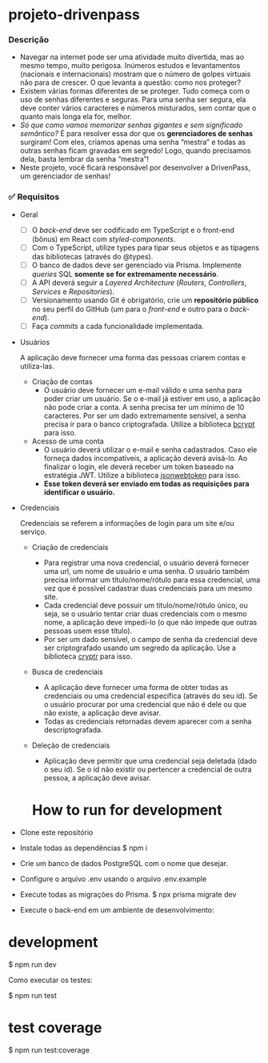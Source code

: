 # projeto-drivenpass

### Descrição

- Navegar na internet pode ser uma atividade muito divertida, mas ao mesmo tempo, muito perigosa. Inúmeros estudos e levantamentos (nacionais e internacionais) mostram que o número de golpes virtuais não para de crescer. O que levanta a questão: como nos proteger?
- Existem várias formas diferentes de se proteger. Tudo começa com o uso de senhas diferentes e seguras. Para uma senha ser segura, ela deve conter vários caracteres e números misturados, sem contar que o quanto mais longa ela for, melhor.
- *Só que como vamos memorizar senhas gigantes e sem significado semântico?* É para resolver essa dor que os **gerenciadores de senhas** surgiram! Com eles, criamos apenas uma senha “mestra” e todas as outras senhas ficam gravadas em segredo! Logo, quando precisamos dela, basta lembrar da senha “mestra”!
- Neste projeto, você ficará responsável por desenvolver a DrivenPass, um gerenciador de senhas!

### ✅ Requisitos

- Geral
    - [ ]  O *back-end* deve ser codificado em TypeScript e o front-end (bônus) em React com *styled-components*.
    - [ ]  Com o TypeScript, utilize types para tipar seus objetos e as tipagens das bibliotecas (através do @types).
    - [ ]  O banco de dados deve ser gerenciado via Prisma. Implemente *queries* SQL **somente se for extremamente necessário**.
    - [ ]  A API deverá seguir a *Layered Architecture* (*Routers*, *Controllers*, *Services* e *Repositories*).
    - [ ]  Versionamento usando Git é obrigatório, crie um **repositório público** no seu perfil do GitHub (um para o *front-end* e outro para o *back-end*).
    - [ ]  Faça *commits* a cada funcionalidade implementada.
- Usuários
    
    A aplicação deve fornecer uma forma das pessoas criarem contas e utiliza-las.
    
    - Criação de contas
        - O usuário deve fornecer um e-mail válido e uma senha para poder criar um usuário. Se o e-mail já estiver em uso, a aplicação não pode criar a conta. A senha precisa ter um mínimo de 10 caracteres. Por ser um dado extremamente sensível, a senha precisa ir para o banco criptografada. Utilize a biblioteca [bcrypt](https://www.npmjs.com/package/bcrypt) para isso.
    - Acesso de uma conta
        - O usuário deverá utilizar o e-mail e senha cadastrados. Caso ele forneça dados incompatíveis, a aplicação deverá avisá-lo. Ao finalizar o login, ele deverá receber um token baseado na estratégia JWT. Utilize a biblioteca [jsonwebtoken](https://www.npmjs.com/package/jsonwebtoken) para isso.
        - **Esse token deverá ser enviado em todas as requisições para identificar o usuário.**
- Credenciais
    
    Credenciais se referem a informações de login para um site e/ou serviço.
    
    - Criação de credenciais
        - Para registrar uma nova credencial, o usuário deverá fornecer uma url, um nome de usuário e uma senha. O usuário também precisa informar um título/nome/rótulo para essa credencial, uma vez que é possível cadastrar duas credenciais para um mesmo site.
        - Cada credencial deve possuir um título/nome/rótulo único, ou seja, se o usuário tentar criar duas credenciais com o mesmo nome, a aplicação deve impedi-lo (o que não impede que outras pessoas usem esse título).
        - Por ser um dado sensível, o campo de senha da credencial deve ser criptografado usando um segredo da aplicação. Use a biblioteca [cryptr](https://www.npmjs.com/package/cryptr) para isso.
    - Busca de credenciais
        - A aplicação deve fornecer uma forma de obter todas as credenciais ou uma credencial específica (através do seu id). Se o usuário procurar por uma credencial que não é dele ou que não existe, a aplicação deve avisar.
        - Todas as credenciais retornadas devem aparecer com a senha descriptografada.
    - Deleção de credenciais
        - Aplicação deve permitir que uma credencial seja deletada (dado o seu id). Se o id não existir ou pertencer a credencial de outra pessoa, a aplicação deve avisar.

       # How to run for development
 - Clone este repositório

 - Instale todas as dependências 
    $ npm i

 - Crie um banco de dados PostgreSQL com o nome que desejar.

 - Configure o arquivo .env usando o arquivo .env.example

 - Execute todas as migrações do Prisma.
    $ npx prisma migrate dev

 - Execute o back-end em um ambiente de desenvolvimento:
# development
$ npm run dev

Como executar os testes:

$ npm run test
# test coverage
$ npm run test:coverage
